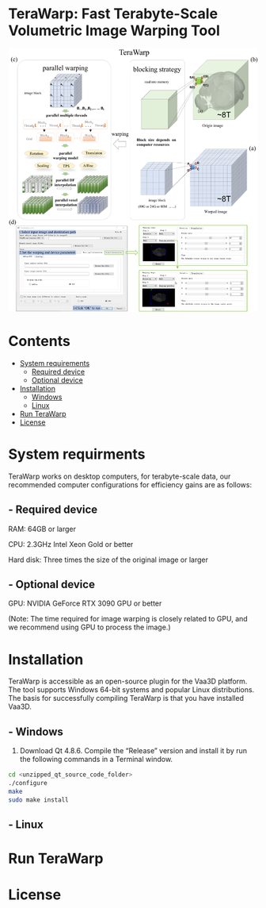 # TeraWarp: Fast Terabyte-Scale Volumetric Image Warping Tool
![Image](figure1.png)

# Contents
- [System requirements](#System-requirments)
  - [Required device](#--Required-device)
  - [Optional device](#--Optional-device)
- [Installation](#Installation)
  - [Windows](#--Windows)
  - [Linux](#--Linux)
- [Run TeraWarp](#Run-TeraWarp)
- [License](#license)

# System requirments
TeraWarp works on desktop computers, for terabyte-scale data, our recommended computer configurations for efficiency gains are as follows:

## - Required device
RAM: 64GB or larger

CPU: 2.3GHz Intel Xeon Gold or better

Hard disk: Three times the size of the original image or larger

## - Optional device
GPU: NVIDIA GeForce RTX 3090 GPU or better

(Note: The time required for image warping is closely related to GPU, and we recommend using GPU to process the image.)

# Installation
TeraWarp is accessible as an open-source plugin for the Vaa3D platform. The tool supports Windows 64-bit systems and popular Linux distributions. The basis for successfully compiling TeraWarp is that you have installed Vaa3D.


## - Windows

1. Download Qt 4.8.6. Compile the “Release” version and install it by run the following commands in a Terminal window.
```bash
cd <unzipped_qt_source_code_folder>
./configure
make
sudo make install
```


## - Linux




# Run TeraWarp





# License




